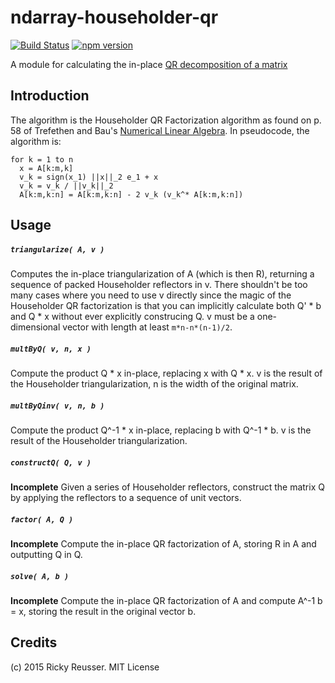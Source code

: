 # ndarray-householder-qr

[![Build Status](https://travis-ci.org/scijs/ndarray-householder-qr.svg?branch=1.0.0)](https://travis-ci.org/scijs/ndarray-householder-qr) [![npm version](https://badge.fury.io/js/ndarray-householder-qr.svg)](http://badge.fury.io/js/ndarray-householder-qr)

A module for calculating the in-place [QR decomposition of a matrix](http://en.wikipedia.org/wiki/QR_decomposition)

## Introduction

The algorithm is the Householder QR Factorization algorithm as found on p. 58 of Trefethen and Bau's [Numerical Linear Algebra](http://www.amazon.com/Numerical-Linear-Algebra-Lloyd-Trefethen/dp/0898713617). In pseudocode, the algorithm is:

```
for k = 1 to n
  x = A[k:m,k]
  v_k = sign(x_1) ||x||_2 e_1 + x
  v_k = v_k / ||v_k||_2
  A[k:m,k:n] = A[k:m,k:n] - 2 v_k (v_k^* A[k:m,k:n])
```

## Usage

##### `triangularize( A, v )`
Computes the in-place triangularization of A (which is then R), returning a sequence of packed Householder reflectors in v. There shouldn't be too many cases where you need to use v directly since the magic of the Householder QR factorization is that you can implicitly calculate both Q' * b and Q * x without ever explicitly construcing Q. v must be a one-dimensional vector with length at least `m*n-n*(n-1)/2`.

##### `multByQ( v, n, x )`
Compute the product Q * x in-place, replacing x with Q * x. v is the result of the Householder triangularization, n is the width of the original matrix.

##### `multByQinv( v, n, b )`
Compute the product Q^-1 * x in-place, replacing b with Q^-1 * b. v is the result of the Householder triangularization.

##### `constructQ( Q, v )`
**Incomplete**
Given a series of Householder reflectors, construct the matrix Q by applying the reflectors to a sequence of unit vectors.

##### `factor( A, Q )`
**Incomplete**
Compute the in-place QR factorization of A, storing R in A and outputting Q in Q.

##### `solve( A, b )`
**Incomplete**
Compute the in-place QR factorization of A and compute A^-1 b = x, storing the result in the original vector b.

#####


## Credits
(c) 2015 Ricky Reusser. MIT License
